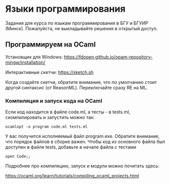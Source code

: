 # Языки программирования

Задания для курса по языкам программирования в БГУ и БГУИР (Минск).
Пожалуйста, не выкладывайте решения в открытый доступ.

## Программируем на OCaml

Установщик для Windows: https://fdopen.github.io/opam-repository-mingw/installation/

Интерактивные скетчи: https://sketch.sh

Когда создаёте скетчи, обратите внимание, что по умолчанию стоит другой синтаксис (от ReasonML). Переключайте сразу RE на ML.

### Компиляция и запуск кода на OCaml

Если код находится в файле code.ml, а тесты - в tests.ml, скомпилировать и запустить можно так:

```
ocamlopt -o program code.ml tests.ml
```

У вас получится исполняемый файл program.exe. Обратите внимание, что порядок файлов в сборке важен. Чтобы код из основного файла был доступен в файле tests, добавьте в начале файла с тестами

```
open Code;;
```

 Подробнее про компиляцию, запуск и модули можно почитать здесь:

https://ocaml.org/learn/tutorials/compiling_ocaml_projects.html
